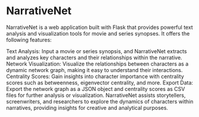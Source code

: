# NarrativeNet
NarrativeNet is a web application built with Flask that provides powerful text analysis and visualization tools for movie and series synopses. It offers the following features:

Text Analysis: Input a movie or series synopsis, and NarrativeNet extracts and analyzes key characters and their relationships within the narrative.
Network Visualization: Visualize the relationships between characters as a dynamic network graph, making it easy to understand their interactions.
Centrality Scores: Gain insights into character importance with centrality scores such as betweenness, eigenvector centrality, and more.
Export Data: Export the network graph as a JSON object and centrality scores as CSV files for further analysis or visualization.
NarrativeNet assists storytellers, screenwriters, and researchers to explore the dynamics of characters within narratives, providing insights for creative and analytical purposes.
